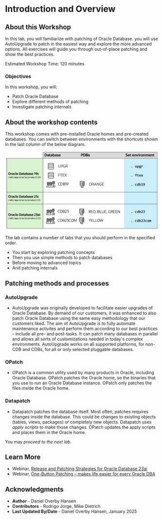 # Introduction and Overview

## About this Workshop


In this lab, you will familiarize with patching of Oracle Database. you will use AutoUpgrade to patch in the easiest way and explore the more advanced options. All exercises will guide you through out-of-place patching and show the best practices. 

Estimated Workshop Time: 120 minutes

### Objectives

In this workshop, you will:

* Patch Oracle Database
* Explore different methods of patching
* Investigate patching internals

## About the workshop contents

This workshop comes with pre-installed Oracle homes and pre-created databases.
You can switch between environments with the shortcuts shown in the last column of the below diagram.

![Overview of the Oracle Homes and databases in the lab](./images/introduction-overview.png " ")

The lab contains a number of labs that you should perform in the specified order. 

* You start by exploring patching concepts
* Then you use simple methods to patch databases
* Before moving to advanced topics
* And patching internals

## Patching methods and processes

### AutoUpgrade

- AutoUpgrade was originally developed to facilitate easier upgrades of Oracle Database. By demand of our customers, it was enhanced to also patch Oracle Database using the same easy methodology that our customers liked. The aim of AutoUpgrade is to fully automate maintenance activites and perform them according to our best practices - include all pre- and post-tasks. It can patch many databases in parallel and allows all sorts of customizations needed in today's complex environments. AutoUpgrade works on all supported platforms, for non-CDB and CDBs, for all or only selected pluggable databases.

### OPatch

- OPatch is a common utility used by many products in Oracle, including Oracle Database. OPatch patches the Oracle home, so the binaries that you use to run an Oracle Database instance. OPatch only patches the files inside the Oracle home.

### Datapatch

- Datapatch patches the database itself. Most often, patches requires changes inside the database. This could be changes to existing objects (tables, views, packages) or completely new objects. Datapatch uses *apply scripts* to make those changes. OPatch updates the apply scripts and places them in the Oracle home.

You may *proceed to the next lab*.

## Learn More

* Webinar, [Release and Patching Strategies for Oracle Database 23ai](https://www.youtube.com/watch?v=sF-rmD78zIo)
* Webinar, [One-Button Patching – makes life easier for every Oracle DBA](https://youtu.be/brnBavVLyM0)

## Acknowledgments

* **Author** - Daniel Overby Hansen
* **Contributors** - Rodrigo Jorge, Mike Dietrich
* **Last Updated By/Date** - Daniel Overby Hansen, January 2025